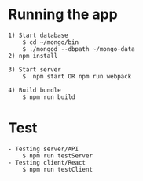 # Running the app
    1) Start database
        $ cd ~/mongo/bin
        $ ./mongod --dbpath ~/mongo-data
    2) npm install 

    3) Start server 
        $  npm start OR npm run webpack
        
    4) Build bundle 
        $ npm run build
        
# Test
    - Testing server/API
        $ npm run testServer
    - Testing client/React
        $ npm run testClient